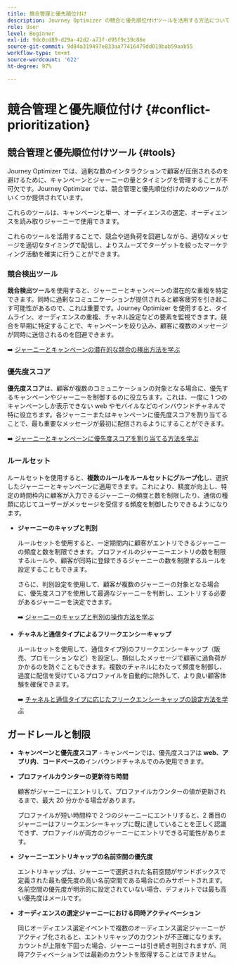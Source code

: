 ```yaml
---
title: 競合管理と優先順位付け
description: Journey Optimizer の競合と優先順位付けツールを活用する方法について説明します。
role: User
level: Beginner
exl-id: 9dc0cd89-d29a-42d2-a73f-d95f9c39c86e
source-git-commit: 9d84a319497e833aa77416479dd019bab59aab55
workflow-type: tm+mt
source-wordcount: '622'
ht-degree: 97%

---
```


# 競合管理と優先順位付け {#conflict-prioritization}

## 競合管理と優先順位付けツール {#tools}

Journey Optimizer では、過剰な数のインタラクションで顧客が圧倒されるのを避けるために、キャンペーンとジャーニーの量とタイミングを管理することが不可欠です。Journey Optimizer では、競合管理と優先順位付けのためのツールがいくつか提供されています。

これらのツールは、キャンペーンと単一、オーディエンスの選定、オーディエンスを読み取りジャーニーで使用できます。

これらのツールを活用することで、競合や過負荷を回避しながら、適切なメッセージを適切なタイミングで配信し、よりスムーズでターゲットを絞ったマーケティング活動を確実に行うことができます。

### 競合検出ツール

**競合検出ツール**&#x200B;を使用すると、ジャーニーとキャンペーンの潜在的な重複を特定できます。同時に過剰なコミュニケーションが提供されると顧客疲労を引き起こす可能性があるので、これは重要です。Journey Optimizer を使用すると、タイムライン、オーディエンスの重複、チャネル設定などの要素を監視できます。競合を早期に特定することで、キャンペーンを絞り込み、顧客に複数のメッセージが同時に送信されるのを回避できます。

➡️ [ジャーニーとキャンペーンの潜在的な競合の検出方法を学ぶ](conflicts.md)

### 優先度スコア

**優先度スコア**&#x200B;は、顧客が複数のコミュニケーションの対象となる場合に、優先するキャンペーンやジャーニーを制御するのに役立ちます。これは、一度に 1 つのキャンペーンしか表示できない web やモバイルなどのインバウンドチャネルで特に役立ちます。各ジャーニーまたはキャンペーンに優先度スコアを割り当てることで、最も重要なメッセージが最初に配信されるようにすることができます。

➡️ [ジャーニーとキャンペーンに優先度スコアを割り当てる方法を学ぶ](priority-scores.md)

### ルールセット

ルールセットを使用すると、**複数のルールをルールセットにグループ化**&#x200B;し、選択したジャーニーとキャンペーンに適用できます。これにより、精度が向上し、特定の時間枠内に顧客が入力できるジャーニーの頻度と数を制限したり、通信の種類に応じてユーザーがメッセージを受信する頻度を制御したりできるようになります。

* **ジャーニーのキャップと判別**

  ルールセットを使用すると、一定期間内に顧客がエントリできるジャーニーの頻度と数を制限できます。プロファイルのジャーニーエントリの数を制限するルールや、顧客が同時に登録できるジャーニーの数を制限するルールを設定することもできます。

  さらに、判別設定を使用して、顧客が複数のジャーニーの対象となる場合に、優先度スコアを使用して最適なジャーニーを判断し、エントリする必要があるジャーニーを決定できます。

  ➡️ [ジャーニーのキャップと判別の操作方法を学ぶ](journey-capping.md)

* **チャネルと通信タイプによるフリークエンシーキャップ**

  ルールセットを使用して、通信タイプ別のフリークエンシーキャップ（販売、プロモーションなど）を設定し、類似したメッセージで顧客に過負荷がかかるのを防ぐこともできます。複数のチャネルにわたって頻度を制御し、過度に配信を受けているプロファイルを自動的に除外して、より良い顧客体験を確保できます。

  ➡️ [チャネルと通信タイプに応じたフリークエンシーキャップの設定方法を学ぶ](../conflict-prioritization/channel-capping.md)

## ガードレールと制限

* **キャンペーンと優先度スコア** - キャンペーンでは、優先度スコアは **web**、**アプリ内**、**コードベースの**&#x200B;インバウンドチャネルでのみ使用できます。

* **プロファイルカウンターの更新待ち時間**

  顧客がジャーニーにエントリして、プロファイルカウンターの値が更新されるまで、最大 20 分かかる場合があります。

  プロファイルが短い時間枠で 2 つのジャーニーにエントリすると、2 番目のジャーニーはフリークエンシーキャップに既に達していることを正しく認識できず、プロファイルが両方のジャーニーにエントリできる可能性があります。

* **ジャーニーエントリキャップの名前空間の優先度**

  エントリキャップは、ジャーニーで選択された名前空間がサンドボックスで定義された最も優先度の高い名前空間である場合にのみサポートされます。名前空間の優先度が明示的に設定されていない場合、デフォルトでは最も高い優先度はメールです。

* **オーディエンスの選定ジャーニーにおける同時アクティベーション**

  同じオーディエンス選定イベントで複数のオーディエンス選定ジャーニーがアクティブ化されると、エントリキャップのカウントが不正確になります。カウントが上限を下回った場合、ジャーニーは引き続き判別されますが、同時アクティベーションでは最新のカウントを取得することはできません。
